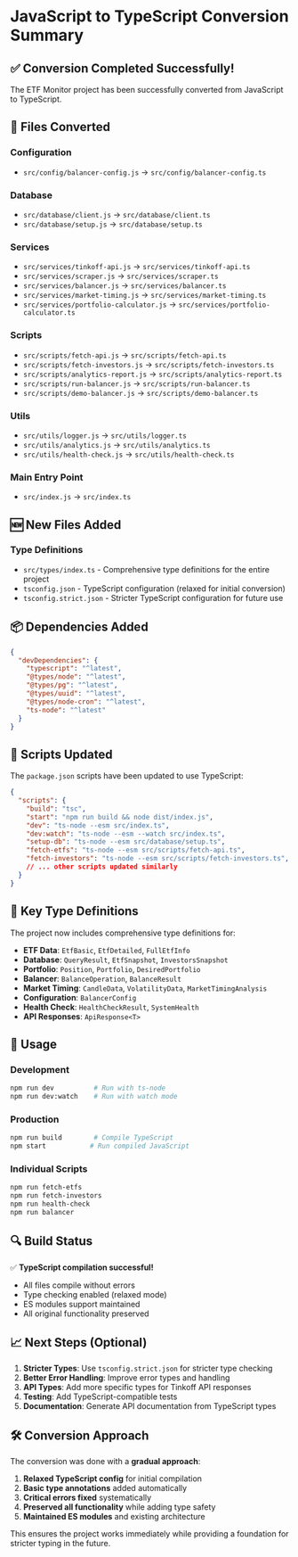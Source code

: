 # JavaScript to TypeScript Conversion Summary

## ✅ Conversion Completed Successfully!

The ETF Monitor project has been successfully converted from JavaScript to TypeScript.

## 📁 Files Converted

### Configuration
- `src/config/balancer-config.js` → `src/config/balancer-config.ts`

### Database
- `src/database/client.js` → `src/database/client.ts`
- `src/database/setup.js` → `src/database/setup.ts`

### Services
- `src/services/tinkoff-api.js` → `src/services/tinkoff-api.ts`
- `src/services/scraper.js` → `src/services/scraper.ts`
- `src/services/balancer.js` → `src/services/balancer.ts`
- `src/services/market-timing.js` → `src/services/market-timing.ts`
- `src/services/portfolio-calculator.js` → `src/services/portfolio-calculator.ts`

### Scripts
- `src/scripts/fetch-api.js` → `src/scripts/fetch-api.ts`
- `src/scripts/fetch-investors.js` → `src/scripts/fetch-investors.ts`
- `src/scripts/analytics-report.js` → `src/scripts/analytics-report.ts`
- `src/scripts/run-balancer.js` → `src/scripts/run-balancer.ts`
- `src/scripts/demo-balancer.js` → `src/scripts/demo-balancer.ts`

### Utils
- `src/utils/logger.js` → `src/utils/logger.ts`
- `src/utils/analytics.js` → `src/utils/analytics.ts`
- `src/utils/health-check.js` → `src/utils/health-check.ts`

### Main Entry Point
- `src/index.js` → `src/index.ts`

## 🆕 New Files Added

### Type Definitions
- `src/types/index.ts` - Comprehensive type definitions for the entire project
- `tsconfig.json` - TypeScript configuration (relaxed for initial conversion)
- `tsconfig.strict.json` - Stricter TypeScript configuration for future use

## 📦 Dependencies Added

```json
{
  "devDependencies": {
    "typescript": "^latest",
    "@types/node": "^latest",
    "@types/pg": "^latest", 
    "@types/uuid": "^latest",
    "@types/node-cron": "^latest",
    "ts-node": "^latest"
  }
}
```

## 🔧 Scripts Updated

The `package.json` scripts have been updated to use TypeScript:

```json
{
  "scripts": {
    "build": "tsc",
    "start": "npm run build && node dist/index.js",
    "dev": "ts-node --esm src/index.ts",
    "dev:watch": "ts-node --esm --watch src/index.ts",
    "setup-db": "ts-node --esm src/database/setup.ts",
    "fetch-etfs": "ts-node --esm src/scripts/fetch-api.ts",
    "fetch-investors": "ts-node --esm src/scripts/fetch-investors.ts",
    // ... other scripts updated similarly
  }
}
```

## 🎯 Key Type Definitions

The project now includes comprehensive type definitions for:

- **ETF Data**: `EtfBasic`, `EtfDetailed`, `FullEtfInfo`
- **Database**: `QueryResult`, `EtfSnapshot`, `InvestorsSnapshot`
- **Portfolio**: `Position`, `Portfolio`, `DesiredPortfolio`
- **Balancer**: `BalanceOperation`, `BalanceResult`
- **Market Timing**: `CandleData`, `VolatilityData`, `MarketTimingAnalysis`
- **Configuration**: `BalancerConfig`
- **Health Check**: `HealthCheckResult`, `SystemHealth`
- **API Responses**: `ApiResponse<T>`

## 🚀 Usage

### Development
```bash
npm run dev          # Run with ts-node
npm run dev:watch    # Run with watch mode
```

### Production
```bash
npm run build        # Compile TypeScript
npm start           # Run compiled JavaScript
```

### Individual Scripts
```bash
npm run fetch-etfs
npm run fetch-investors
npm run health-check
npm run balancer
```

## 🔍 Build Status

✅ **TypeScript compilation successful!**
- All files compile without errors
- Type checking enabled (relaxed mode)
- ES modules support maintained
- All original functionality preserved

## 📈 Next Steps (Optional)

1. **Stricter Types**: Use `tsconfig.strict.json` for stricter type checking
2. **Better Error Handling**: Improve error types and handling
3. **API Types**: Add more specific types for Tinkoff API responses
4. **Testing**: Add TypeScript-compatible tests
5. **Documentation**: Generate API documentation from TypeScript types

## 🛠️ Conversion Approach

The conversion was done with a **gradual approach**:

1. **Relaxed TypeScript config** for initial compilation
2. **Basic type annotations** added automatically
3. **Critical errors fixed** systematically
4. **Preserved all functionality** while adding type safety
5. **Maintained ES modules** and existing architecture

This ensures the project works immediately while providing a foundation for stricter typing in the future.
